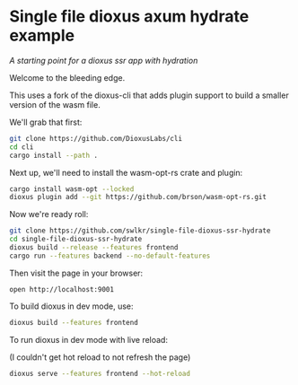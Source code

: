 # Single file dioxus axum hydrate example

_A starting point for a dioxus ssr app with hydration_

Welcome to the bleeding edge.

This uses a fork of the dioxus-cli that adds plugin support to build a smaller version of the wasm file.

We'll grab that first:

```sh
git clone https://github.com/DioxusLabs/cli
cd cli
cargo install --path .
```

Next up, we'll need to install the wasm-opt-rs crate and plugin:

```sh
cargo install wasm-opt --locked
dioxus plugin add --git https://github.com/brson/wasm-opt-rs.git
```

Now we're ready roll:

```sh
git clone https://github.com/swlkr/single-file-dioxus-ssr-hydrate
cd single-file-dioxus-ssr-hydrate
dioxus build --release --features frontend
cargo run --features backend --no-default-features
```

Then visit the page in your browser:

```
open http://localhost:9001
```

To build dioxus in dev mode, use:

```sh
dioxus build --features frontend
```

To run dioxus in dev mode with live reload:

(I couldn't get hot reload to not refresh the page)

```sh
dioxus serve --features frontend --hot-reload
```